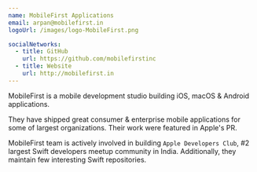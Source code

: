 ```yaml
---
name: MobileFirst Applications
email: arpan@mobilefirst.in
logoUrl: /images/logo-MobileFirst.png

socialNetworks:
  - title: GitHub
    url: https://github.com/mobilefirstinc
  - title: Website
    url: http://mobilefirst.in
---
```


MobileFirst is a mobile development studio building iOS, macOS & Android applications. 

They have shipped great consumer & enterprise mobile applications for some of largest organizations. Their work were featured in Apple's PR. 

MobileFirst team is actively involved in building `Apple Developers Club`, #2 largest Swift developers meetup community in India. Additionally, they maintain few interesting Swift repositories.
